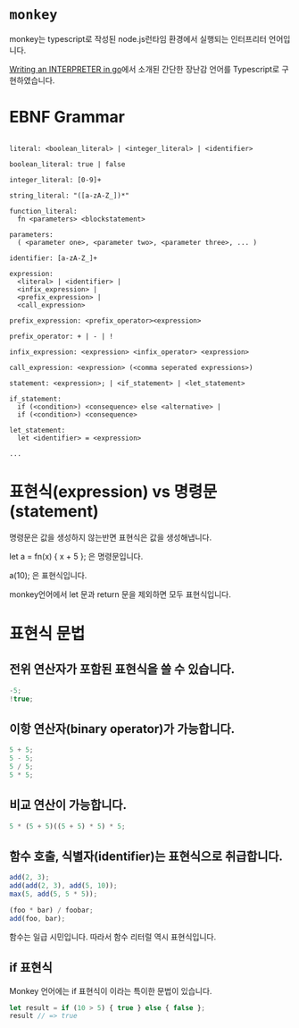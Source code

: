 # `monkey`

monkey는 typescript로 작성된 node.js런타임 환경에서 실행되는 인터프리터 언어입니다.

[Writing an INTERPRETER in go](https://edu.anarcho-copy.org/Programming%20Languages/Go/writing%20an%20INTERPRETER%20in%20go.pdf)에서 소개된 간단한 장난감 언어를 Typescript로 구현하였습니다.

# EBNF Grammar

```bnf

literal: <boolean_literal> | <integer_literal> | <identifier>

boolean_literal: true | false

integer_literal: [0-9]+

string_literal: "([a-zA-Z_])*"

function_literal:
  fn <parameters> <blockstatement>

parameters:
  ( <parameter one>, <parameter two>, <parameter three>, ... )

identifier: [a-zA-Z_]+

expression:
  <literal> | <identifier> |
  <infix_expression> |
  <prefix_expression> |
  <call_expression>

prefix_expression: <prefix_operator><expression>

prefix_operator: + | - | !

infix_expression: <expression> <infix_operator> <expression>

call_expression: <expression> (<comma seperated expressions>)

statement: <expression>; | <if_statement> | <let_statement>

if_statement:
  if (<condition>) <consequence> else <alternative> |
  if (<condition>) <consequence>

let_statement:
  let <identifier> = <expression>

...

```

# 표현식(expression) vs 명령문(statement)

명령문은 값을 생성하지 않는반면 표현식은 값을 생성해냅니다.

let a = fn(x) { x + 5 }; 은 명령문입니다.

a(10); 은 표현식입니다.

monkey언어에서 let 문과 return 문을 제외하면 모두 표현식입니다.

# 표현식 문법

## 전위 연산자가 포함된 표현식을 쓸 수 있습니다.

```js
-5;
!true;
```

## 이항 연산자(binary operator)가 가능합니다.

```js
5 + 5;
5 - 5;
5 / 5;
5 * 5;
```

## 비교 연산이 가능합니다.

```js
5 * (5 + 5)((5 + 5) * 5) * 5;
```

## 함수 호출, 식별자(identifier)는 표현식으로 취급합니다.

```js
add(2, 3);
add(add(2, 3), add(5, 10));
max(5, add(5, 5 * 5));

(foo * bar) / foobar;
add(foo, bar);
```

함수는 일급 시민입니다. 따라서 함수 리터럴 역시 표현식입니다.

## if 표현식

Monkey 언어에는 if 표현식이 이라는 특이한 문법이 있습니다.

```js
let result = if (10 > 5) { true } else { false };
result // => true
```
